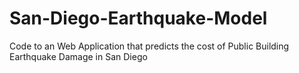 # San-Diego-Earthquake-Model
Code to an Web Application that predicts the cost of Public Building Earthquake Damage in San Diego 

